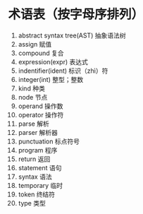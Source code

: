 # 术语表（按字母序排列）

1. abstract syntax tree(AST) 抽象语法树
1. assign 赋值
1. compound 复合
1. expression(expr) 表达式
1. indentifier(ident) 标识（zhì）符
1. integer(int) 整型；整数
1. kind 种类
1. node 节点
1. operand 操作数
1. operator 操作符
1. parse 解析
1. parser 解析器
1. punctuation 标点符号
1. program 程序
1. return 返回
1. statement 语句
1. syntax 语法
1. temporary 临时
1. token 终结符
1. type 类型
